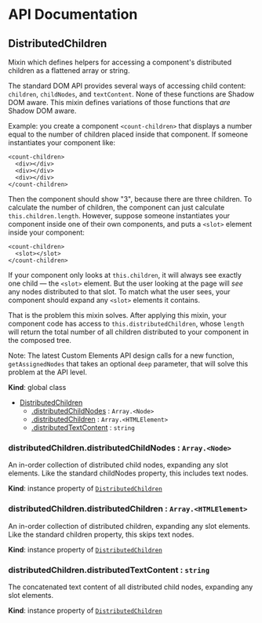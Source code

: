 # API Documentation
<a name="DistributedChildren"></a>
## DistributedChildren
Mixin which defines helpers for accessing a component's distributed
children as a flattened array or string.

The standard DOM API provides several ways of accessing child content:
`children`, `childNodes`, and `textContent`. None of these functions are
Shadow DOM aware. This mixin defines variations of those functions that
*are* Shadow DOM aware.

Example: you create a component `<count-children>` that displays a number
equal to the number of children placed inside that component. If someone
instantiates your component like:

    <count-children>
      <div></div>
      <div></div>
      <div></div>
    </count-children>

Then the component should show "3", because there are three children. To
calculate the number of children, the component can just calculate
`this.children.length`. However, suppose someone instantiates your
component inside one of their own components, and puts a `<slot>` element
inside your component:

    <count-children>
      <slot></slot>
    </count-children>

If your component only looks at `this.children`, it will always see exactly
one child — the `<slot>` element. But the user looking at the page will
*see* any nodes distributed to that slot. To match what the user sees, your
component should expand any `<slot>` elements it contains.

That is the problem this mixin solves. After applying this mixin, your
component code has access to `this.distributedChildren`, whose `length`
will return the total number of all children distributed to your component
in the composed tree.

Note: The latest Custom Elements API design calls for a new function,
`getAssignedNodes` that takes an optional `deep` parameter, that will solve
this problem at the API level.

  **Kind**: global class

* [DistributedChildren](#DistributedChildren)
    * [.distributedChildNodes](#DistributedChildren+distributedChildNodes) : <code>Array.&lt;Node&gt;</code>
    * [.distributedChildren](#DistributedChildren+distributedChildren) : <code>Array.&lt;HTMLElement&gt;</code>
    * [.distributedTextContent](#DistributedChildren+distributedTextContent) : <code>string</code>

<a name="DistributedChildren+distributedChildNodes"></a>
### distributedChildren.distributedChildNodes : <code>Array.&lt;Node&gt;</code>
An in-order collection of distributed child nodes, expanding any slot
elements. Like the standard childNodes property, this includes text
nodes.

  **Kind**: instance property of <code>[DistributedChildren](#DistributedChildren)</code>
<a name="DistributedChildren+distributedChildren"></a>
### distributedChildren.distributedChildren : <code>Array.&lt;HTMLElement&gt;</code>
An in-order collection of distributed children, expanding any slot
elements. Like the standard children property, this skips text nodes.

  **Kind**: instance property of <code>[DistributedChildren](#DistributedChildren)</code>
<a name="DistributedChildren+distributedTextContent"></a>
### distributedChildren.distributedTextContent : <code>string</code>
The concatenated text content of all distributed child nodes, expanding
any slot elements.

  **Kind**: instance property of <code>[DistributedChildren](#DistributedChildren)</code>
